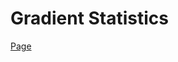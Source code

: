 <h1>Gradient Statistics</h1>

[Page](https://mikroffarad.github.io/workbench/own/snippets/gradient_statistics/)
